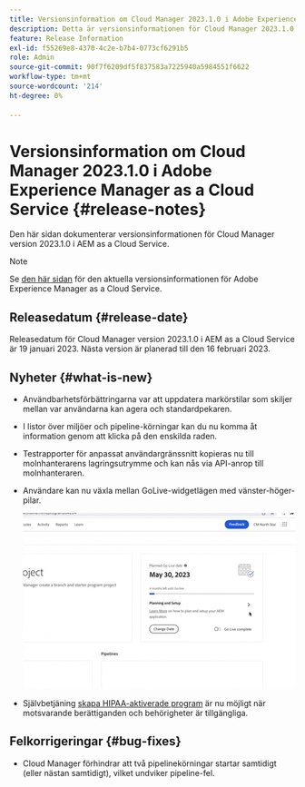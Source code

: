 ```yaml
---
title: Versionsinformation om Cloud Manager 2023.1.0 i Adobe Experience Manager as a Cloud Service
description: Detta är versionsinformationen för Cloud Manager 2023.1.0 i AEM as a Cloud Service.
feature: Release Information
exl-id: f55269e8-4370-4c2e-b7b4-0773cf6291b5
role: Admin
source-git-commit: 90f7f6209df5f837583a7225940a5984551f6622
workflow-type: tm+mt
source-wordcount: '214'
ht-degree: 0%

---
```


# Versionsinformation om Cloud Manager 2023.1.0 i Adobe Experience Manager as a Cloud Service {#release-notes}

Den här sidan dokumenterar versionsinformationen för Cloud Manager version 2023.1.0 i AEM as a Cloud Service.

>[!NOTE]
>
>Se [den här sidan](/help/release-notes/release-notes-cloud/release-notes-current.md) för den aktuella versionsinformationen för Adobe Experience Manager as a Cloud Service.

## Releasedatum {#release-date}

Releasedatum för Cloud Manager version 2023.1.0 i AEM as a Cloud Service är 19 januari 2023. Nästa version är planerad till den 16 februari 2023.

## Nyheter {#what-is-new}

* Användbarhetsförbättringarna var att uppdatera markörstilar som skiljer mellan var användarna kan agera och standardpekaren.

* I listor över miljöer och pipeline-körningar kan du nu komma åt information genom att klicka på den enskilda raden.

* Testrapporter för anpassat användargränssnitt kopieras nu till molnhanterarens lagringsutrymme och kan nås via API-anrop till molnhanteraren.

* Användare kan nu växla mellan GoLive-widgetlägen med vänster-höger-pilar.

  ![GoLive-widgetövergångar](/help/implementing/cloud-manager/release-notes/assets/go-live-transitions.gif)

* Självbetjäning [skapa HIPAA-aktiverade program](/help/implementing/cloud-manager/getting-access-to-aem-in-cloud/creating-production-programs.md) är nu möjligt när motsvarande berättiganden och behörigheter är tillgängliga.

## Felkorrigeringar {#bug-fixes}

* Cloud Manager förhindrar att två pipelinekörningar startar samtidigt (eller nästan samtidigt), vilket undviker pipeline-fel.

